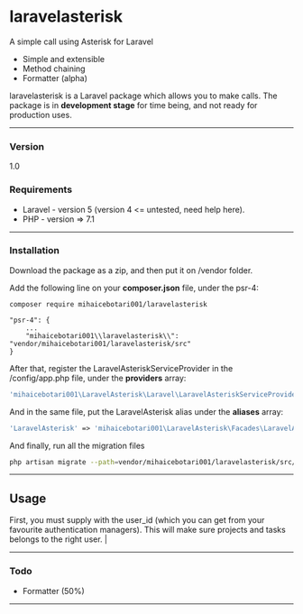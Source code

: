 # laravelasterisk
A simple call using Asterisk for Laravel
  - Simple and extensible
  - Method chaining
  - Formatter (alpha)

laravelasterisk is a Laravel package which allows you to make calls. The package is in **development stage** for time being, and not ready for production uses.

----

### Version
1.0

### Requirements

* Laravel - version 5 (version 4 <= untested, need help here). 
* PHP - version => 7.1

----

### Installation

Download the package as a zip, and then put it on /vendor folder. 

Add the following line on your **composer.json** file, under the psr-4:

```
composer require mihaicebotari001/laravelasterisk
```


```
"psr-4": {
    ...
    "mihaicebotari001\\laravelasterisk\\": "vendor/mihaicebotari001/laravelasterisk/src"
}
```

After that, register the LaravelAsteriskServiceProvider in the /config/app.php file, under the **providers** array:
```php
'mihaicebotari001\LaravelAsterisk\Laravel\LaravelAsteriskServiceProvider'
```

And in the same file, put the LaravelAsterisk alias under the **aliases** array:
```php
'LaravelAsterisk' => 'mihaicebotari001\LaravelAsterisk\Facades\LaravelAsterisk'
```

And finally, run all the migration files
```sh
php artisan migrate --path=vendor/mihaicebotari001/laravelasterisk/src/database/migrations
```

----

## Usage

First, you must supply with the user_id (which you can get from your favourite authentication managers). This will make sure projects and tasks belongs to the right user.                           |

----

### Todo

 - Formatter (50%)

----
